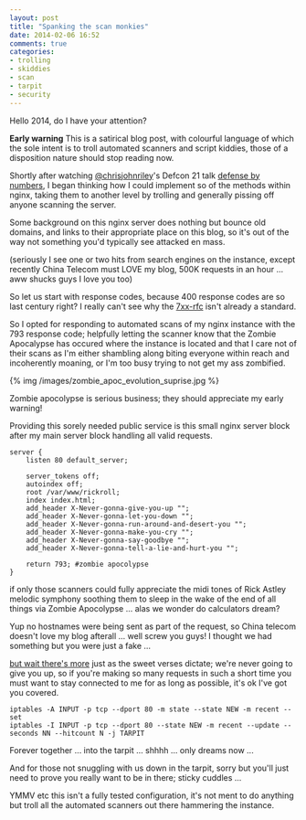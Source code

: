 ```yaml
---
layout: post
title: "Spanking the scan monkies"
date: 2014-02-06 16:52
comments: true
categories:
- trolling
- skiddies
- scan
- tarpit
- security
---
```


Hello 2014, do I have your attention?

**Early warning** This is a satirical blog post, with colourful language of which the sole intent is to troll automated scanners and script kiddies, those of a disposition nature should stop reading now.
 
Shortly after watching [@chrisjohnriley](https://twitter.com/chrisjohnriley)'s Defcon 21 talk [defense by numbers](http://www.youtube.com/watch?v=I3pNLB3Cq24),
I began thinking how I could implement so of the methods within nginx, taking them to another level by trolling and generally pissing off anyone scanning the server.

Some background on this nginx server does nothing but bounce old domains, and links to their appropriate place on this blog, so it's out of the way not something you'd typically see attacked en mass.

(seriously I see one or two hits from search engines on the instance, except recently China Telecom must LOVE my blog, 500K requests in an hour ... aww shucks guys I love you too)

So let us start with response codes, because 400 response codes are so last century right? I really can't see why the [7xx-rfc](https://github.com/joho/7xx-rfc) isn't already a standard.

So I opted for responding to automated scans of my nginx instance with the 793 response code; helpfully letting the scanner know that the Zombie Apocalypse has occured where the instance is located and that I care not of their scans as I'm either shambling along biting everyone within reach and incoherently moaning, or I'm too busy trying to not get my ass zombified.

{% img /images/zombie_apoc_evolution_suprise.jpg %}

Zombie apocolypse is serious business; they should appreciate my early warning!

Providing this sorely needed public service is this small nginx server block after my main server block handling all valid requests.

```
server {
    listen 80 default_server;

    server_tokens off;
    autoindex off;
    root /var/www/rickroll;
    index index.html;
    add_header X-Never-gonna-give-you-up "";
    add_header X-Never-gonna-let-you-down "";
    add_header X-Never-gonna-run-around-and-desert-you "";
    add_header X-Never-gonna-make-you-cry "";
    add_header X-Never-gonna-say-goodbye "";
    add_header X-Never-gonna-tell-a-lie-and-hurt-you "";

    return 793; #zombie apocolypse 
}
```


if only those scanners could fully appreciate the midi tones of Rick Astley melodic symphony soothing them to sleep in the wake of the end of all things via Zombie Apocolypse ... alas we wonder do calculators dream?

Yup no hostnames were being sent as part of the request, so China telecom doesn't love my blog afterall ... well screw you guys! I thought we had something but you were just a fake ...

[but wait there's more](http://www.youtube.com/watch?v=i_RLYSaPvak) just as the sweet verses dictate; we're never going to give you up, so if you're making so many requests in such a short time you must want to stay connected to me for as long as possible, it's ok I've got you covered.

```
iptables -A INPUT -p tcp --dport 80 -m state --state NEW -m recent --set
iptables -I INPUT -p tcp --dport 80 --state NEW -m recent --update --seconds NN --hitcount N -j TARPIT
```

Forever together ... into the tarpit ... shhhh ... only dreams now ...

And for those not snuggling with us down in the tarpit, sorry but you'll just need to prove you really want to be in there; sticky cuddles ... 


YMMV etc this isn't a fully tested configuration, it's not ment to do anything but troll all the automated scanners out there hammering the instance.



